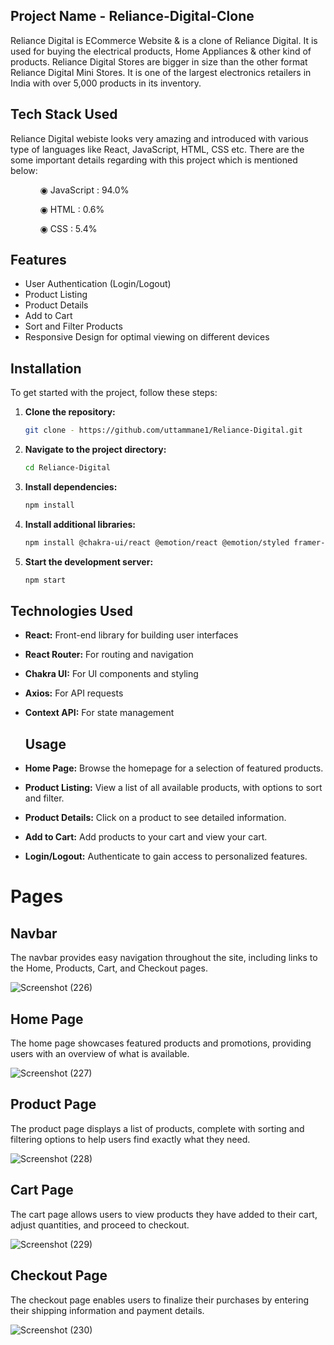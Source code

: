 ## Project Name -  Reliance-Digital-Clone

Reliance Digital is ECommerce Website & is a clone of Reliance Digital. It is used for buying the electrical products, Home Appliances & other kind of products. Reliance Digital Stores are bigger in size than the other format Reliance Digital Mini Stores. It is one of the largest electronics retailers in India with over 5,000 products in its inventory.


## Tech Stack Used

Reliance Digital webiste looks very amazing and introduced with various type of languages like React, JavaScript, HTML, CSS etc. There are the some important details regarding with this project which is mentioned below:

<ul dir="auto">
 <ol dir="auto">◉ JavaScript : 94.0%</ol>
 <ol dir="auto">◉ HTML : 0.6%</ol>
 <ol dir="auto">◉ CSS : 5.4%</ol>
 </ul>
 
## Features

- User Authentication (Login/Logout)
- Product Listing
- Product Details
- Add to Cart
- Sort and Filter Products
- Responsive Design for optimal viewing on different devices

## Installation

To get started with the project, follow these steps:

1. **Clone the repository:**
    ```sh
    git clone - https://github.com/uttammane1/Reliance-Digital.git
    ```

2. **Navigate to the project directory:**
    ```sh
    cd Reliance-Digital
    ```

3. **Install dependencies:**
    ```sh
    npm install
    ```

4. **Install additional libraries:**
    ```sh
    npm install @chakra-ui/react @emotion/react @emotion/styled framer-motion axios react-router-dom
    ```    

5. **Start the development server:**
    ```sh
    npm start
    ```

## Technologies Used

- **React:** Front-end library for building user interfaces
- **React Router:** For routing and navigation
- **Chakra UI:** For UI components and styling
- **Axios:** For API requests
- **Context API:** For state management

  ## Usage

- **Home Page:** Browse the homepage for a selection of featured products.
- **Product Listing:** View a list of all available products, with options to sort and filter.
- **Product Details:** Click on a product to see detailed information.
- **Add to Cart:** Add products to your cart and view your cart.
- **Login/Logout:** Authenticate to gain access to personalized features.

# Pages

## Navbar
The navbar provides easy navigation throughout the site, including links to the Home, Products, Cart, and Checkout pages.

![Screenshot (226)](https://github.com/uttammane1/Reliance-Digital/assets/151371801/1a1deb9c-2b56-4fbf-875f-f808e2772d55)


## Home Page
The home page showcases featured products and promotions, providing users with an overview of what is available.

![Screenshot (227)](https://github.com/uttammane1/Reliance-Digital/assets/151371801/39a5ae57-82d7-4693-ae7a-fcde02bd2ad9)


## Product Page
The product page displays a list of products, complete with sorting and filtering options to help users find exactly what they need.

![Screenshot (228)](https://github.com/uttammane1/Reliance-Digital/assets/151371801/9a2d730d-3833-4209-a3a7-ef5e7ae0adcb)


## Cart Page
The cart page allows users to view products they have added to their cart, adjust quantities, and proceed to checkout.

![Screenshot (229)](https://github.com/uttammane1/Reliance-Digital/assets/151371801/8c722841-a591-4d69-8ddc-a39e4a12a34f)

## Checkout Page
The checkout page enables users to finalize their purchases by entering their shipping information and payment details.

![Screenshot (230)](https://github.com/uttammane1/Reliance-Digital/assets/151371801/6e54b6c8-aa85-441b-ae08-724973561178)
